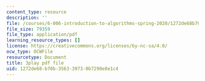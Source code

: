 ```yaml
---
content_type: resource
description: ''
file: /courses/6-006-introduction-to-algorithms-spring-2020/1272de68b70b356339730b7290e8e1c4_KLBCUx1is2c.pdf
file_size: 79359
file_type: application/pdf
learning_resource_types: []
license: https://creativecommons.org/licenses/by-nc-sa/4.0/
ocw_type: OCWFile
resourcetype: Document
title: 3play pdf file
uid: 1272de68-b70b-3563-3973-0b7290e8e1c4
---
```

